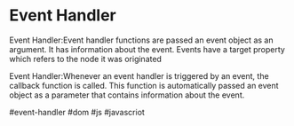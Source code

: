 # Event Handler

Event Handler:Event handler functions are passed an event object as an argument. It has information about the event. Events have a target property which refers to the node it was originated


Event Handler:Whenever an event handler is triggered by an event, the callback function is called. This function is automatically passed an event object as a parameter that contains information about the event.

#event-handler
#dom
#js #javascriot
